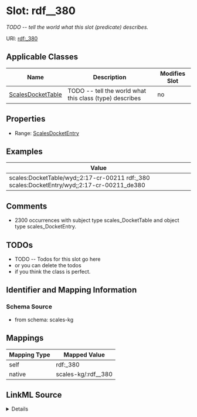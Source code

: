 

# Slot: rdf__380


_TODO -- tell the world what this slot (predicate) describes._





URI: [rdf:_380](http://www.w3.org/1999/02/22-rdf-syntax-ns#_380)



<!-- no inheritance hierarchy -->





## Applicable Classes

| Name | Description | Modifies Slot |
| --- | --- | --- |
| [ScalesDocketTable](../classes/ScalesDocketTable.md) | TODO -- tell the world what this class (type) describes |  no  |







## Properties

* Range: [ScalesDocketEntry](../classes/ScalesDocketEntry.md)






## Examples

| Value |
| --- |
| scales:DocketTable/wyd;;2:17-cr-00211 rdf:_380 scales:DocketEntry/wyd;;2:17-cr-00211_de380 |

## Comments

* 2300 occurrences with subject type scales_DocketTable and object type scales_DocketEntry.

## TODOs

* TODO -- Todos for this slot go here
* or you can delete the todos
* if you think the class is perfect.

## Identifier and Mapping Information







### Schema Source


* from schema: scales-kg




## Mappings

| Mapping Type | Mapped Value |
| ---  | ---  |
| self | rdf:_380 |
| native | scales-kg/:rdf__380 |




## LinkML Source

<details>
```yaml
name: rdf__380
description: TODO -- tell the world what this slot (predicate) describes.
todos:
- TODO -- Todos for this slot go here
- or you can delete the todos
- if you think the class is perfect.
comments:
- 2300 occurrences with subject type scales_DocketTable and object type scales_DocketEntry.
examples:
- value: scales:DocketTable/wyd;;2:17-cr-00211 rdf:_380 scales:DocketEntry/wyd;;2:17-cr-00211_de380
from_schema: scales-kg
rank: 1000
slot_uri: rdf:_380
alias: rdf__380
domain_of:
- scales_DocketTable
range: scales_DocketEntry

```
</details>